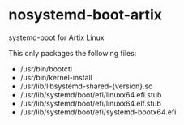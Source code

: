 # nosystemd-boot-artix
systemd-boot for Artix Linux

This only packages the following files:

- /usr/bin/bootctl
- /usr/bin/kernel-install
- /usr/lib/libsystemd-shared-{version}.so
- /usr/lib/systemd/boot/efi/linuxx64.efi.stub
- /usr/lib/systemd/boot/efi/linuxx64.elf.stub
- /usr/lib/systemd/boot/efi/systemd-bootx64.efi
